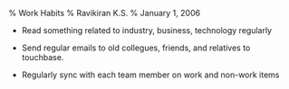 % Work Habits
% Ravikiran K.S.
% January 1, 2006


  - Read something related to industry, business, technology regularly

  - Send regular emails to old collegues, friends, and relatives to
    touchbase.

  - Regularly sync with each team member on work and non-work items

